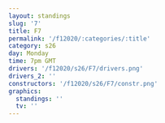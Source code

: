 ```yaml
---
layout: standings
slug: '7'
title: F7
permalink: '/f12020/:categories/:title'
category: s26
day: Monday
time: 7pm GMT
drivers: '/f12020/s26/F7/drivers.png'
drivers_2: ''
constructors: '/f12020/s26/F7/constr.png'
graphics:
  standings: ''
  tv: ''
---
```


